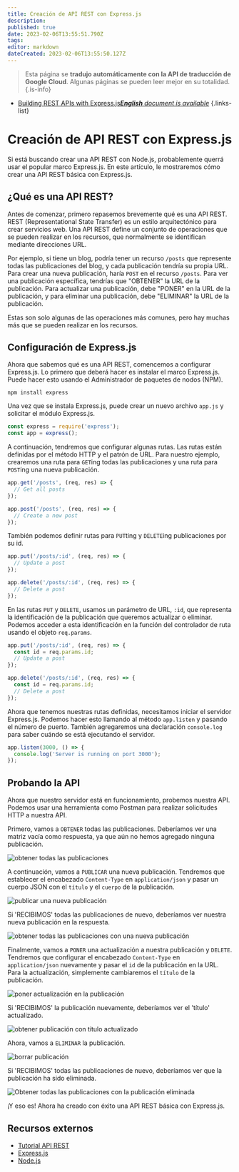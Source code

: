 ```yaml
---
title: Creación de API REST con Express.js
description: 
published: true
date: 2023-02-06T13:55:51.790Z
tags: 
editor: markdown
dateCreated: 2023-02-06T13:55:50.127Z
---
```


> Esta página se **tradujo automáticamente con la API de traducción de Google Cloud**.
Algunas páginas se pueden leer mejor en su totalidad.{.is-info}



- [Building REST APIs with Express.js***English** document is available*](/en/Knowledge-base/Backend/building-rest-apis-with-express-js)
{.links-list}


# Creación de API REST con Express.js

Si está buscando crear una API REST con Node.js, probablemente querrá usar el popular marco Express.js. En este artículo, le mostraremos cómo crear una API REST básica con Express.js.

## ¿Qué es una API REST?

Antes de comenzar, primero repasemos brevemente qué es una API REST. REST (Representational State Transfer) es un estilo arquitectónico para crear servicios web. Una API REST define un conjunto de operaciones que se pueden realizar en los recursos, que normalmente se identifican mediante direcciones URL.

Por ejemplo, si tiene un blog, podría tener un recurso `/posts` que represente todas las publicaciones del blog, y cada publicación tendría su propia URL. Para crear una nueva publicación, haría `POST` en el recurso `/posts`. Para ver una publicación específica, tendrías que "OBTENER" la URL de la publicación. Para actualizar una publicación, debe "PONER" en la URL de la publicación, y para eliminar una publicación, debe "ELIMINAR" la URL de la publicación.

Estas son solo algunas de las operaciones más comunes, pero hay muchas más que se pueden realizar en los recursos.

## Configuración de Express.js

Ahora que sabemos qué es una API REST, comencemos a configurar Express.js. Lo primero que deberá hacer es instalar el marco Express.js. Puede hacer esto usando el Administrador de paquetes de nodos (NPM).

```
npm install express
```

Una vez que se instala Express.js, puede crear un nuevo archivo `app.js` y solicitar el módulo Express.js.

```javascript
const express = require('express');
const app = express();
```

A continuación, tendremos que configurar algunas rutas. Las rutas están definidas por el método HTTP y el patrón de URL. Para nuestro ejemplo, crearemos una ruta para `GET`ing todas las publicaciones y una ruta para `POST`ing una nueva publicación.

```javascript
app.get('/posts', (req, res) => {
  // Get all posts
});

app.post('/posts', (req, res) => {
  // Create a new post
});
```

También podemos definir rutas para `PUT`ting y `DELETE`ing publicaciones por su id.

```javascript
app.put('/posts/:id', (req, res) => {
  // Update a post
});

app.delete('/posts/:id', (req, res) => {
  // Delete a post
});
```

En las rutas `PUT` y `DELETE`, usamos un parámetro de URL, `:id`, que representa la identificación de la publicación que queremos actualizar o eliminar. Podemos acceder a esta identificación en la función del controlador de ruta usando el objeto `req.params`.

```javascript
app.put('/posts/:id', (req, res) => {
  const id = req.params.id;
  // Update a post
});

app.delete('/posts/:id', (req, res) => {
  const id = req.params.id;
  // Delete a post
});
```

Ahora que tenemos nuestras rutas definidas, necesitamos iniciar el servidor Express.js. Podemos hacer esto llamando al método `app.listen` y pasando el número de puerto. También agregaremos una declaración `console.log` para saber cuándo se está ejecutando el servidor.

```javascript
app.listen(3000, () => {
  console.log('Server is running on port 3000');
});
```

## Probando la API

Ahora que nuestro servidor está en funcionamiento, probemos nuestra API. Podemos usar una herramienta como Postman para realizar solicitudes HTTP a nuestra API.

Primero, vamos a `OBTENER` todas las publicaciones. Deberíamos ver una matriz vacía como respuesta, ya que aún no hemos agregado ninguna publicación.

![obtener todas las publicaciones](https://i.imgur.com/VmYbU7D.png)

A continuación, vamos a `PUBLICAR` una nueva publicación. Tendremos que establecer el encabezado `Content-Type` en `application/json` y pasar un cuerpo JSON con el `título` y el `cuerpo` de la publicación.

![publicar una nueva publicación](https://i.imgur.com/WBY4KdI.png)

Si 'RECIBIMOS' todas las publicaciones de nuevo, deberíamos ver nuestra nueva publicación en la respuesta.

![obtener todas las publicaciones con una nueva publicación](https://i.imgur.com/YB7qAFs.png)

Finalmente, vamos a `PONER` una actualización a nuestra publicación y `DELETE`. Tendremos que configurar el encabezado `Content-Type` en `application/json` nuevamente y pasar el `id` de la publicación en la URL. Para la actualización, simplemente cambiaremos el `título` de la publicación.

![poner actualización en la publicación](https://i.imgur.com/YB7qAFs.png)

Si 'RECIBIMOS' la publicación nuevamente, deberíamos ver el 'título' actualizado.

![obtener publicación con título actualizado](https://i.imgur.com/VmYbU7D.png)

Ahora, vamos a `ELIMINAR` la publicación.

![borrar publicación](https://i.imgur.com/VmYbU7D.png)

Si 'RECIBIMOS' todas las publicaciones de nuevo, deberíamos ver que la publicación ha sido eliminada.

![Obtener todas las publicaciones con la publicación eliminada](https://i.imgur.com/VmYbU7D.png)

¡Y eso es! Ahora ha creado con éxito una API REST básica con Express.js.

## Recursos externos

- [Tutorial API REST](https://www.restapitutorial.com/)
- [Express.js](https://expressjs.com/)
- [Node.js](https://nodejs.org/)